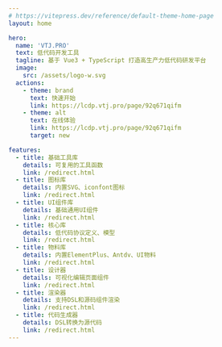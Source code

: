 ```yaml
---
# https://vitepress.dev/reference/default-theme-home-page
layout: home

hero:
  name: 'VTJ.PRO'
  text: 低代码开发工具
  tagline: 基于 Vue3 + TypeScript 打造高生产力低代码研发平台
  image:
    src: /assets/logo-w.svg
  actions:
    - theme: brand
      text: 快速开始
      link: https://lcdp.vtj.pro/page/92q671qifm
    - theme: alt
      text: 在线体验
      link: https://lcdp.vtj.pro/page/92q671qifm
      target: new

features:
  - title: 基础工具库
    details: 可复用的工具函数
    link: /redirect.html
  - title: 图标库
    details: 内置SVG、iconfont图标
    link: /redirect.html
  - title: UI组件库
    details: 基础通用UI组件
    link: /redirect.html
  - title: 核心库
    details: 低代码协议定义、模型
    link: /redirect.html
  - title: 物料库
    details: 内置ElementPlus、Antdv、UI物料
    link: /redirect.html
  - title: 设计器
    details: 可视化编辑页面组件
    link: /redirect.html
  - title: 渲染器
    details: 支持DSL和源码组件渲染
    link: /redirect.html
  - title: 代码生成器
    details: DSL转换为源代码
    link: /redirect.html
---
```

